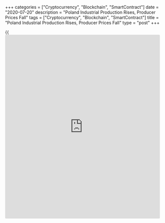 +++
categories = ["Cryptocurrency", "Blockchain", "SmartContract"]
date = "2020-07-20"
description = "Poland Industrial Production Rises, Producer Prices Fall"
tags = ["Cryptocurrency", "Blockchain", "SmartContract"]
title = "Poland Industrial Production Rises, Producer Prices Fall"
type = "post"
+++

{{<iframe id="large-banner" src="https://www.bounty.group/#slide=6.0" width="100%" height="600" scrolling="no" style="border: 0px solid rgb(216, 221, 230); border-radius: 3px;">}}

Poland's industrial production rose unexpectedly in June, and producer
prices decreased for the fourth straight month, figures from the
Statistics Poland showed on Monday.

Industrial production rose 0.5 percent year-on-year in June. Economists
had expected a 6.9 percent decrease.

Among the main sectors, manufacturing output rose 0.9 percent annually
in June and production of water supply rose 8.9 percent.

Meanwhile, production of mining and quarrying fell 6.5 percent and
electricity, gas, steam and air conditioning supply declined 4.3
percent.

Production of consumer goods gained 16.2 percent yearly in June.
Production of intermediate goods and non-durable consumer goods
increased by 3.5 percent and 3.3 percent, respectively.

Production of energy and capital goods decreased by 9.9 percent and 8.6
percent, respectively.

On a monthly basis, industrial production gained 13.9 percent in June.

On a seasonally adjusted basis, industrial production fell 4.9 percent
from a year ago.

The producer prices index fell 0.8 percent year-on-year in June,
following a 1.7 percent decrease in May. Economists had forecast a fall
of 1.0 percent.

On a month-on-month basis, producer prices rose 0.4 percent in June,
after a 0.2 percent fall in the previous month.

For comments and feedback [contact](https://www.playgroundfx.com/contact/): editorial@rtt[news](https://www.letsplayfx.com/blog/forex-news-website/).com

[Economic News][1]

 **What parts of the world are seeing the best (and worst) economic
performances lately? Click[here][2] to check out our [Econ Scorecard][2]
and find out! See up-to-the-moment [ranking](https://www.playgroundfx.com/blog/crypto-exchange-ranking/)s for the best and worst
performers in [GDP][3], [unemployment rate][4], [inflation][5] and much
more.**

   1. www.rtt[news](https://www.letsplayfx.com/blog/forex-news-website/).com/Content/EconomicNews.aspx
   2. www.rtt[news](https://www.letsplayfx.com/blog/forex-news-website/).com/economic-scorecard/world-rank/retail-sales/highest-performance.aspx
   3. www.rtt[news](https://www.letsplayfx.com/blog/forex-news-website/).com/economic-scorecard/world-rank/GDP/highest-performance.aspx
   4. www.rtt[news](https://www.letsplayfx.com/blog/forex-news-website/).com/economic-scorecard/world-rank/unemployment-rate/lowest-performance.aspx
   5. www.rtt[news](https://www.letsplayfx.com/blog/forex-news-website/).com/economic-scorecard/world-rank/CPI/highest-performance.aspx